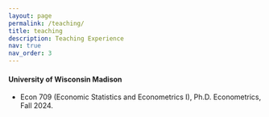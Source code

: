 ```yaml
---
layout: page
permalink: /teaching/
title: teaching
description: Teaching Experience
nav: true
nav_order: 3
---
```


#### University of Wisconsin Madison
* Econ 709 (Economic Statistics and Econometrics I), Ph.D. Econometrics, Fall 2024.
